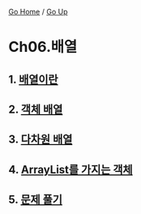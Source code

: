 [Go Home](https://github.com/devJRL/CodeLab-JAVA-Basic#codelab-java-basic) / [Go Up](..)

# Ch06.배열

## 1. [배열이란](./intro)

## 2. [객체 배열](./objectArray)

## 3. [다차원 배열](./multiArray)

## 4. [ArrayList를 가지는 객체](./arrayList)

## 5. [문제 풀기](./solveProblem)